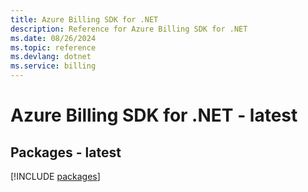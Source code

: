 ```yaml
---
title: Azure Billing SDK for .NET
description: Reference for Azure Billing SDK for .NET
ms.date: 08/26/2024
ms.topic: reference
ms.devlang: dotnet
ms.service: billing
---
```

# Azure Billing SDK for .NET - latest
## Packages - latest
[!INCLUDE [packages](billing-index.md)]